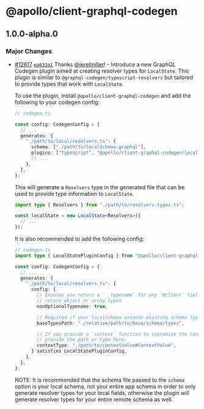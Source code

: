 # @apollo/client-graphql-codegen

## 1.0.0-alpha.0

### Major Changes

- [#12617](https://github.com/apollographql/apollo-client/pull/12617) [`ea633a1`](https://github.com/apollographql/apollo-client/commit/ea633a110b7ffa138a33f68a0b41b0437aee61d8) Thanks [@jerelmiller](https://github.com/jerelmiller)! - Introduce a new GraphQL Codegen plugin aimed at creating resolver types for `LocalState`. This plugin is similar to `@graphql-codegen/typescript-resolvers` but tailored to provide types that work with `LocalState`.

  To use the plugin, install `@apollo/client-graphql-codegen` and add the following to your codegen config:

  ```ts
  // codegen.ts

  const config: CodegenConfig = {
    // ...
    generates: {
      "./path/to/local/resolvers.ts": {
        schema: ["./path/to/localSchema.graphql"],
        plugins: ["typescript", "@apollo/client-graphql-codegen/local-state"],
        // ...
      },
    },
  };
  ```

  This will generate a `Resolvers` type in the generated file that can be used to provide type information to `LocalState`.

  ```ts
  import type { Resolvers } from "./path/to/resolvers-types.ts";

  const localState = new LocalState<Resolvers>({
    // ...
  });
  ```

  It is also recommended to add the following config:

  ```ts
  // codegen.ts
  import type { LocalStatePluginConfig } from "@apollo/client-graphql-codegen/local-state";

  const config: CodegenConfig = {
    // ...
    generates: {
      "./path/to/local/resolvers.ts": {
        config: {
          // Ensures you return a `__typename` for any `@client` fields that
          // return object or array types
          nonOptionalTypename: true,

          // Required if your localSchema extends existing schema types.
          baseTypesPath: "./relative/path/to/base/schema/types",

          // If you provide a `context` function to customize the context value,
          // provide the path or type here.
          contextType: "./path/to/contextValue#ContextValue",
        } satisfies LocalStatePluginConfig,
      },
    },
  };
  ```

  NOTE: It is recommended that the schema file passed to the `schema` option is your local schema, not your entire app schema in order to only generate resolver types for your local fields, otherwise the plugin will generate resolver types for your entire remote schema as well.

